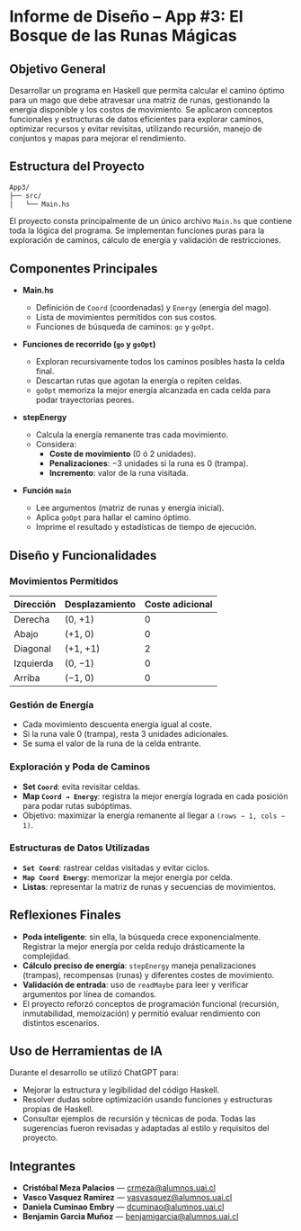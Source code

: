# Informe de Diseño – App #3: El Bosque de las Runas Mágicas

## Objetivo General

Desarrollar un programa en Haskell que permita calcular el camino óptimo para un mago que debe atravesar una matriz de runas, gestionando la energía disponible y los costos de movimiento. Se aplicaron conceptos funcionales y estructuras de datos eficientes para explorar caminos, optimizar recursos y evitar revisitas, utilizando recursión, manejo de conjuntos y mapas para mejorar el rendimiento.

## Estructura del Proyecto

```bash
App3/
├── src/
│   └── Main.hs
```

El proyecto consta principalmente de un único archivo `Main.hs` que contiene toda la lógica del programa. Se implementan funciones puras para la exploración de caminos, cálculo de energía y validación de restricciones.

## Componentes Principales

- **Main.hs**
  - Definición de `Coord` (coordenadas) y `Energy` (energía del mago).
  - Lista de movimientos permitidos con sus costos.
  - Funciones de búsqueda de caminos: `go` y `goOpt`.

- **Funciones de recorrido (`go` y `goOpt`)**
  - Exploran recursivamente todos los caminos posibles hasta la celda final.
  - Descartan rutas que agotan la energía o repiten celdas.
  - `goOpt` memoriza la mejor energía alcanzada en cada celda para podar trayectorias peores.

- **stepEnergy**
  - Calcula la energía remanente tras cada movimiento.
  - Considera:
    - **Coste de movimiento** (0 ó 2 unidades).
    - **Penalizaciones**: −3 unidades si la runa es 0 (trampa).
    - **Incremento**: valor de la runa visitada.

- **Función `main`**
  - Lee argumentos (matriz de runas y energía inicial).
  - Aplica `goOpt` para hallar el camino óptimo.
  - Imprime el resultado y estadísticas de tiempo de ejecución.

## Diseño y Funcionalidades

### Movimientos Permitidos

| Dirección | Desplazamiento | Coste adicional |
| --------- | -------------- | --------------- |
| Derecha   | (0, +1)        | 0               |
| Abajo     | (+1, 0)        | 0               |
| Diagonal  | (+1, +1)       | 2               |
| Izquierda | (0, −1)        | 0               |
| Arriba    | (−1, 0)        | 0               |

### Gestión de Energía

- Cada movimiento descuenta energía igual al coste.
- Si la runa vale 0 (trampa), resta 3 unidades adicionales.
- Se suma el valor de la runa de la celda entrante.

### Exploración y Poda de Caminos

- **Set `Coord`**: evita revisitar celdas.
- **Map `Coord → Energy`**: registra la mejor energía lograda en cada posición para podar rutas subóptimas.
- Objetivo: maximizar la energía remanente al llegar a `(rows − 1, cols − 1)`.

### Estructuras de Datos Utilizadas

- **`Set Coord`**: rastrear celdas visitadas y evitar ciclos.
- **`Map Coord Energy`**: memorizar la mejor energía por celda.
- **Listas**: representar la matriz de runas y secuencias de movimientos.

## Reflexiones Finales

- **Poda inteligente**: sin ella, la búsqueda crece exponencialmente. Registrar la mejor energía por celda redujo drásticamente la complejidad.
- **Cálculo preciso de energía**: `stepEnergy` maneja penalizaciones (trampas), recompensas (runas) y diferentes costes de movimiento.
- **Validación de entrada**: uso de `readMaybe` para leer y verificar argumentos por línea de comandos.
- El proyecto reforzó conceptos de programación funcional (recursión, inmutabilidad, memoización) y permitió evaluar rendimiento con distintos escenarios.

## Uso de Herramientas de IA

Durante el desarrollo se utilizó ChatGPT para:

- Mejorar la estructura y legibilidad del código Haskell.
- Resolver dudas sobre optimización usando funciones y estructuras propias de Haskell.
- Consultar ejemplos de recursión y técnicas de poda.
  Todas las sugerencias fueron revisadas y adaptadas al estilo y requisitos del proyecto.

## Integrantes

- **Cristóbal Meza Palacios** — crmeza@alumnos.uai.cl
- **Vasco Vasquez Ramirez** — vasvasquez@alumnos.uai.cl
- **Daniela Cuminao Embry** — dcuminao@alumnos.uai.cl
- **Benjamin Garcia Muñoz** — benjamigarcia@alumnos.uai.cl
